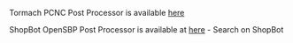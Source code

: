 Tormach PCNC Post Processor is available [here](https://www.tormach.com/software-post-processor.html)


ShopBot OpenSBP Post Processor is available at [here](http://cam.autodesk.com/posts/) - Search on ShopBot


